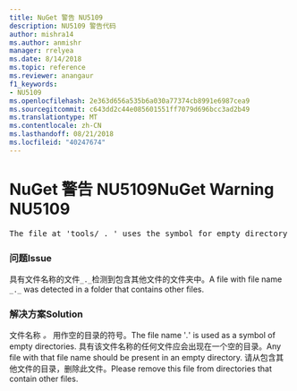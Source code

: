 ```yaml
---
title: NuGet 警告 NU5109
description: NU5109 警告代码
author: mishra14
ms.author: anmishr
manager: rrelyea
ms.date: 8/14/2018
ms.topic: reference
ms.reviewer: anangaur
f1_keywords:
- NU5109
ms.openlocfilehash: 2e363d656a535b6a030a77374cb8991e6987cea9
ms.sourcegitcommit: c643dd2c44e085601551ff7079d696bcc3ad2b49
ms.translationtype: MT
ms.contentlocale: zh-CN
ms.lasthandoff: 08/21/2018
ms.locfileid: "40247674"
---
```

# <a name="nuget-warning-nu5109"></a><span data-ttu-id="0b959-103">NuGet 警告 NU5109</span><span class="sxs-lookup"><span data-stu-id="0b959-103">NuGet Warning NU5109</span></span>
<pre>The file at 'tools/_._' uses the symbol for empty directory '_._', but it is present in a directory that contains other files. Please remove this file from directories that contain other files.</pre>

### <a name="issue"></a><span data-ttu-id="0b959-104">问题</span><span class="sxs-lookup"><span data-stu-id="0b959-104">Issue</span></span>

<span data-ttu-id="0b959-105">具有文件名称的文件`_._`检测到包含其他文件的文件夹中。</span><span class="sxs-lookup"><span data-stu-id="0b959-105">A file with file name `_._` was detected in a folder that contains other files.</span></span>


### <a name="solution"></a><span data-ttu-id="0b959-106">解决方案</span><span class="sxs-lookup"><span data-stu-id="0b959-106">Solution</span></span>

 <span data-ttu-id="0b959-107">文件名称 _。_ 用作空的目录的符号。</span><span class="sxs-lookup"><span data-stu-id="0b959-107">The file name '_._' is used as a symbol of empty directories.</span></span> <span data-ttu-id="0b959-108">具有该文件名称的任何文件应会出现在一个空的目录。</span><span class="sxs-lookup"><span data-stu-id="0b959-108">Any file with that file name should be present in an empty directory.</span></span> <span data-ttu-id="0b959-109">请从包含其他文件的目录，删除此文件。</span><span class="sxs-lookup"><span data-stu-id="0b959-109">Please remove this file from directories that contain other files.</span></span>

